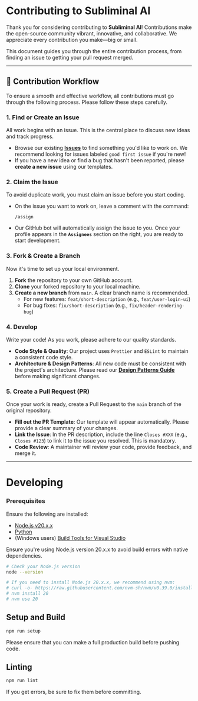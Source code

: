 # Contributing to Subliminal AI

Thank you for considering contributing to **Subliminal AI**! Contributions make the open-source community vibrant, innovative, and collaborative. We appreciate every contribution you make—big or small.

This document guides you through the entire contribution process, from finding an issue to getting your pull request merged.

---

## 🚀 Contribution Workflow

To ensure a smooth and effective workflow, all contributions must go through the following process. Please follow these steps carefully.

### 1. Find or Create an Issue

All work begins with an issue. This is the central place to discuss new ideas and track progress.

-   Browse our existing [**Issues**](https://github.com/pickle-com/glass/issues) to find something you'd like to work on. We recommend looking for issues labeled `good first issue` if you're new!
-   If you have a new idea or find a bug that hasn't been reported, please **create a new issue** using our templates.

### 2. Claim the Issue

To avoid duplicate work, you must claim an issue before you start coding.

-   On the issue you want to work on, leave a comment with the command:
    ```
    /assign
    ```
-   Our GitHub bot will automatically assign the issue to you. Once your profile appears in the **`Assignees`** section on the right, you are ready to start development.

### 3. Fork & Create a Branch

Now it's time to set up your local environment.

1.  **Fork** the repository to your own GitHub account.
2.  **Clone** your forked repository to your local machine.
3.  **Create a new branch** from `main`. A clear branch name is recommended.
    -   For new features: `feat/short-description` (e.g., `feat/user-login-ui`)
    -   For bug fixes: `fix/short-description` (e.g., `fix/header-rendering-bug`)

### 4. Develop

Write your code! As you work, please adhere to our quality standards.

-   **Code Style & Quality**: Our project uses `Prettier` and `ESLint` to maintain a consistent code style.
-   **Architecture & Design Patterns**: All new code must be consistent with the project's architecture. Please read our **[Design Patterns Guide](https://github.com/pickle-com/glass/blob/main/docs/DESIGN_PATTERNS.md)** before making significant changes.

### 5. Create a Pull Request (PR)

Once your work is ready, create a Pull Request to the `main` branch of the original repository.

-   **Fill out the PR Template**: Our template will appear automatically. Please provide a clear summary of your changes.
-   **Link the Issue**: In the PR description, include the line `Closes #XXX` (e.g., `Closes #123`) to link it to the issue you resolved. This is mandatory.
-   **Code Review**: A maintainer will review your code, provide feedback, and merge it.

---

# Developing

### Prerequisites

Ensure the following are installed:
- [Node.js v20.x.x](https://nodejs.org/en/download)
- [Python](https://www.python.org/downloads/)
- (Windows users) [Build Tools for Visual Studio](https://visualstudio.microsoft.com/downloads/)

Ensure you're using Node.js version 20.x.x to avoid build errors with native dependencies.

```bash
# Check your Node.js version
node --version

# If you need to install Node.js 20.x.x, we recommend using nvm:
# curl -o- https://raw.githubusercontent.com/nvm-sh/nvm/v0.39.0/install.sh | bash
# nvm install 20
# nvm use 20
```

## Setup and Build

```bash
npm run setup
```
Please ensure that you can make a full production build before pushing code.



## Linting

```bash
npm run lint
```

If you get errors, be sure to fix them before committing.